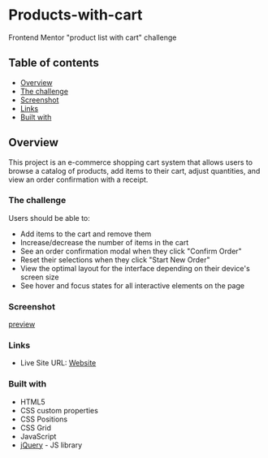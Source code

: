 # Products-with-cart

Frontend Mentor "product list with cart" challenge

## Table of contents

- [Overview](#overview)
- [The challenge](#the-challenge)
- [Screenshot](#screenshot)
- [Links](#links)
- [Built with](#built-with)

## Overview

This project is an e-commerce shopping cart system that allows users to browse a catalog of products, add items to their cart, adjust quantities, and view an order confirmation with a receipt.

### The challenge

Users should be able to:

- Add items to the cart and remove them
- Increase/decrease the number of items in the cart
- See an order confirmation modal when they click "Confirm Order"
- Reset their selections when they click "Start New Order"
- View the optimal layout for the interface depending on their device's screen size
- See hover and focus states for all interactive elements on the page

### Screenshot

[preview](./preview.jpg)

### Links

- Live Site URL: [Website](https://makhlouf7.github.io/Products-with-cart/)

### Built with

- HTML5
- CSS custom properties
- CSS Positions
- CSS Grid
- JavaScript
- [jQuery](https://jquery.com/) - JS library
